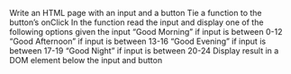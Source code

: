 Write an HTML page with an input and a button 
Tie a function to the button’s onClick
In the function read the input and display one of the following options given the input
“Good Morning” if input is between 0-12
“Good Afternoon” if input is between 13-16
“Good Evening” if input is between 17-19
“Good Night” if input is between 20-24
Display result in a DOM element below the input and button
